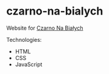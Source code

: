 # czarno-na-bialych
Website for [Czarno Na Białych](https://cznb.pl/)

Technologies:
<ul>
  <li>HTML</li>
  <li>CSS</li>
  <li>JavaScript</li>
</ul>
